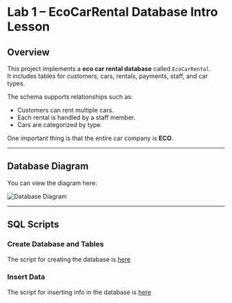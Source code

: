 # Lab 1 – EcoCarRental Database Intro Lesson

## Overview
This project implements a **eco car rental database** called `EcoCarRental`.  
It includes tables for customers, cars, rentals, payments, staff, and car types.  

The schema supports relationships such as:  
- Customers can rent multiple cars.  
- Each rental is handled by a staff member.  
- Cars are categorized by type.  

One important thing is that the entire car company is **ECO**.

---

## Database Diagram

You can view the diagram here:

![Database Diagram](https://www.plantuml.com/plantuml/png/hPHBRzim3CVl-XISBmE61BqNHT4WxR1Y3nHPi6l0sVGiJ0z3KWeOxRxx6FenGnvyQWu9HTBaxszIkOi9GpfRezwbXYn1Qr0xfSWbdJeezkUOlALG04OO3_2YW3yVe1mS9rt1DJn-EyBDpTFdsri9RxVoK-iGqycX9KxviJliF-qE4Z3uVpzPr2RpjOrtULuLz3EtDhea5-V1FpDy7CXn1eshl1P_vvsihoWdwWX3NqEE0yMfDPZonsF2T8x_d01NLu3Fh19_6jf0O5ggDi2wsN3eIkf51rroHTPOOSUFtp_i7x_klaWiTIsD2ZwAWhdi0njeH7blJkA37DVqoq9mHv5n)

---

## SQL Scripts

### Create Database and Tables

The script for creating the database is [here](lab1/ecoCarRental.sql) 

### Insert Data 

The script for inserting info in the database is [here](lab1/inserting.sql)
